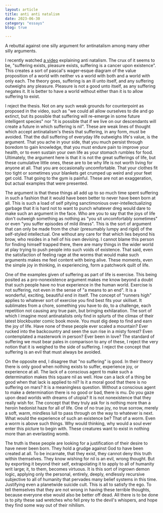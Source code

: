 ```yaml
---
layout: article
title: anti anti natalism
date: 2023-06-30
category: "essays"
blog: true

---
```

A rebuttal against one silly argument for antinatalism among many other silly arguments.
<!-- excerpt -->


I recently watched [a video](https://www.youtube.com/watch?v=6O5S2Y4FhJ0) explaining anti natalism.
The crux of it seems to be, "suffering exists, pleasure exists, suffering is a cancer upon existence". This creates a sort of pascal's wager-esque diagram of the value proposition of a world with neither vs a world with both and a world with only each. The theory goes, suffering is an ill unto itself, and any suffering outweighs any pleasure. Pleasure is not a good unto itself, as any suffering negates it. It is better to have a world without either than it is to allow suffering to exist. 

I reject the thesis. Not on any such weak grounds for counterpoint as proposed in the video, such as "we could all allow ourselves to die and go extinct, but its possible that suffering will re-emerge in some future intelligent species" nor "it is possible that if we live on our descendants will create a future in which suffering is nil". These are weak lines of thought which accept antinatalism's thesis that suffering, in any form, must be avoided.
That the dull suffering of everyday life outweighs life's value, is the argument. That you ache in your side, that you much persist through boredom to gain knowledge, that you must endure pain to improve your health, or to even sustain your own life as your stomach rumbles for food. 
Ultimately, the argument here is that it is not the great sufferings of life, but these cumulative little ones, these are to be why life is not worth living for anyone at all. That you are occasionally uncomfortable. That your clothes fit too tight or sometimes your blankets get crumped up weird and your feet get cold. That going to the gym is painful. These are not an exaggeration, but actual examples that were presented.

The argument is that these things all add up to so much time spent suffering in such a fashion that it would have been better to never have been born at all. 
This is such a load of self pitying sanctimonious over-intellectualizing garbage that it is hard not to want to punch whatever dreg would dare to make such an argument in the face. Who are you to say that the joys of life don't outweigh something as nothing as "you sit uncomfortably sometimes" or even "you suffer episodes of mild illness". This is the sort of argument that can only be made from the chair (presumably lumpy and rigid) of the self-styled intellectual. One without any care for that which lies beyond his brow, who resides in a hell of his own devising. I cannot blame this person for finding himself trapped there, there are many things in the wider world at play trying to push people into such voids of existence. That said, even the satisfaction of feeling rage at the worms that would make such arguments makes me feel content with being alive. These moments, even the simple joy in thinking, in experiencing, form a patchwork quilt of life.

One of the examples given of suffering as part of life is exercise. This being posited as a pro-nonexistence argument makes me know beyond a doubt that such people have no true experience in the human world. Exercise is not suffering, not even in the sense of "a means to an end". It is a wonderful, exciting, beautiful end in itself. The concept of "runners high" applies to whatever sort of exercise you find best fits your skillset. It sublimates from a chore, something you have to do, to a challenge, each repetition not causing any true pain, but bringing exhilaration. The sort of which I imagine most antinatalists only find in splurts of the climax of their latest blockbuster comic book movie. You must dig deep to find and earn the joy of life.
Have none of these people ever scaled a mountain? Ever rucked into the backcountry and seen the sun rise in a misty forest? Even contemplated a masterwork in person? Ever been in love? The standard of suffering we must bear pales in comparison to any of these, I reject the very notion that it is weighed to the side of suffering. I reject the concept that suffering is an evil that must always be avoided.

On the opposite end, I disagree that "no suffering" is good. In their theory there is only good when nothing exists to suffer, experience joy, or experience at all. The lack of a conscious agent to make such a determination makes this square nil as well. How can a lack of a thing be good when that lack is applied to nil? Is it a moral good that there is no suffering on mars? It is a meaningless question. Without a conscious agent to make a determination there is no good or bad, there is mu. Do you gaze upon dead worlds with dreams of utopia? 
It is not nonexistence that they really wish for. The concept that they truly ask for is nothing more than a heroin hedonist haze for all of life. One of no true joy, no true sorrow, merely a soft, warm, mindless lull to pass through on the way to whatever is next. What would the experience of such an existence be? That of a worm. Even a worm is above such things. Why would thinking, why would a soul ever enter this picture to begin with. These creatures want to exist in nothing more than an everlasting womb. 

The truth is these people are looking for a justification of their desire to have never been born. They hold a grudge against God to have been created at all. To be incarnate, that they exist, they cannot deny this truth within themselves. They know wishing for nil is an evil, wrong thought. But by exporting it beyond their self, extrapolating it to apply to all of humanity writ large; it, to them, becomes virtuous. It is this sort of ingrown demon logic, applying only the personal, entirely, deeply, endlessly recursive subjective to all of humanity that pervades many belief systems in this time. Justifying even a planetwide suicide cult. This is all to satisfy the ego. To tell themselves that they are not wrong in having these terrible thoughts, because everyone else would also be better off dead.
All there is to be done is to pity these sad wretches who fell prey to the devil's whispers, and hope they find some way out of their nihilism.

